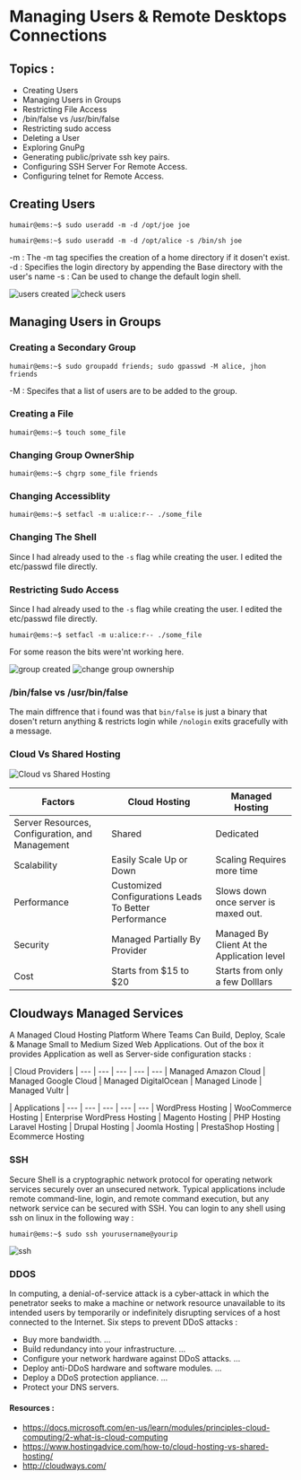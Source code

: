 # Managing Users & Remote Desktops Connections

## Topics :
* Creating Users
* Managing Users in Groups
* Restricting File Access
* /bin/false vs /usr/bin/false
* Restricting sudo access
* Deleting a User
* Exploring GnuPg
* Generating public/private ssh key pairs.
* Configuring SSH Server For Remote Access.
* Configuring telnet for Remote Access.

  

## Creating Users 

```console
humair@ems:~$ sudo useradd -m -d /opt/joe joe
```

```console
humair@ems:~$ sudo useradd -m -d /opt/alice -s /bin/sh joe
```

-m : The -m tag specifies the creation of a home directory if it dosen't exist.
-d : Specifies the login directory by appending the Base directory with the user's name 
-s : Can be used to change the default login shell.

![users created](https://i.ibb.co/qCrb5Pk/Screenshot-from-2020-02-12-05-20-44.png)
![check users](https://i.ibb.co/qCrb5Pk/Screenshot-from-2020-02-12-05-20-44.png)

## Managing Users in Groups

### Creating a Secondary Group
```console
humair@ems:~$ sudo groupadd friends; sudo gpasswd -M alice, jhon friends
```
-M : Specifes that a list of users are to be added to the group.

### Creating a File

```console
humair@ems:~$ touch some_file
```
### Changing Group OwnerShip
```console
humair@ems:~$ chgrp some_file friends
```
### Changing Accessiblity 
```console
humair@ems:~$ setfacl -m u:alice:r-- ./some_file
```
### Changing The Shell 

Since I had already used to the `-s` flag while creating the user. I edited the etc/passwd file directly.


### Restricting Sudo Access
Since I had already used to the `-s` flag while creating the user. I edited the etc/passwd file directly.
```console
humair@ems:~$ setfacl -m u:alice:r-- ./some_file
```
For some reason the bits were'nt working here.

![group created](https://i.ibb.co/qCrb5Pk/Screenshot-from-2020-02-12-05-20-44.png)
![change group ownership](https://i.ibb.co/qCrb5Pk/Screenshot-from-2020-02-12-05-20-44.png)

### /bin/false vs /usr/bin/false

The main diffrence that i found was that `bin/false` is just a binary that dosen't return anything & restricts login while `/nologin` exits gracefully with a message.


### Cloud Vs Shared Hosting


![Cloud vs Shared Hosting](https://www.hostingadvice.com/wp-content/uploads/2017/11/server-comparison.jpg)

Factors  | Cloud Hosting | Managed Hosting
-------- | --------------| ----------------|
Server Resources, Configuration, and Management|Shared | Dedicated
Scalability | Easily Scale Up or Down | Scaling Requires more time
Performance | Customized Configurations Leads To Better Performance | Slows down once server is maxed out.
Security | Managed Partially By Provider | Managed By Client At the Application level
Cost | Starts from $15 to $20 | Starts from only a few Dolllars

## Cloudways Managed Services
A Managed Cloud Hosting Platform Where Teams Can Build, Deploy, Scale & Manage Small to Medium Sized Web Applications. 
Out of the box it provides Application as well as Server-side configuration stacks :

| Cloud Providers |
--- | --- | --- | --- | --- |
 Managed Amazon Cloud | Managed Google Cloud | Managed DigitalOcean | Managed Linode | Managed Vultr |

| Applications |
--- | --- | --- | --- | --- |
WordPress Hosting | WooCommerce Hosting | Enterprise WordPress Hosting | Magento Hosting | PHP Hosting
Laravel Hosting | Drupal Hosting | Joomla Hosting | PrestaShop Hosting | Ecommerce Hosting

### SSH

Secure Shell is a cryptographic network protocol for operating network services securely over an unsecured network. Typical applications include remote command-line, login, and remote command execution, but any network service can be secured with SSH. 
You can login to any shell using ssh on linux in the following way :

```console
humair@ems:~$ sudo ssh yourusername@yourip
```
![ssh](https://i.ibb.co/qCrb5Pk/Screenshot-from-2020-02-12-05-20-44.png)
### DDOS
In computing, a denial-of-service attack is a cyber-attack in which the penetrator seeks to make a machine or network resource unavailable to its intended users by temporarily or indefinitely disrupting services of a host connected to the Internet.
Six steps to prevent DDoS attacks :
* Buy more bandwidth. ...
* Build redundancy into your infrastructure. ...
* Configure your network hardware against DDoS attacks. ...
* Deploy anti-DDoS hardware and software modules. ...
* Deploy a DDoS protection appliance. ...
* Protect your DNS servers.
#### Resources :
* https://docs.microsoft.com/en-us/learn/modules/principles-cloud-computing/2-what-is-cloud-computing
* https://www.hostingadvice.com/how-to/cloud-hosting-vs-shared-hosting/
* http://cloudways.com/

